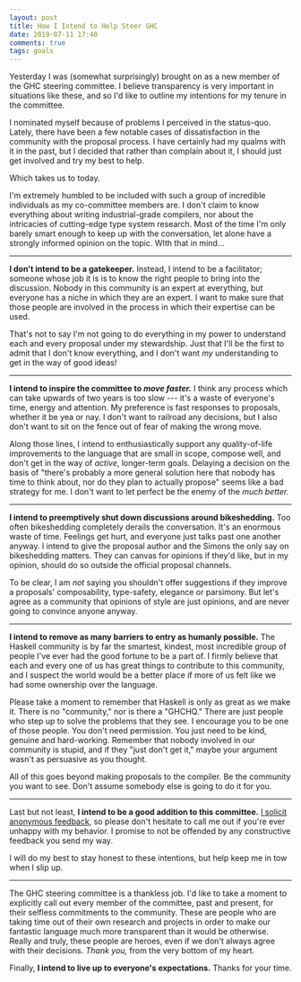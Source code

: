```yaml
---
layout: post
title: How I Intend to Help Steer GHC
date: 2019-07-11 17:40
comments: true
tags: goals
---
```


Yesterday I was (somewhat surprisingly) brought on as a new member of the GHC
steering committee. I believe transparency is very important in situations like
these, and so I'd like to outline my intentions for my tenure in the committee.

I nominated myself because of problems I perceived in the status-quo. Lately,
there have been a few notable cases of dissatisfaction in the community with the
proposal process. I have certainly had my qualms with it in the past, but I
decided that rather than complain about it, I should just get involved and try
my best to help.

Which takes us to today.

I'm extremely humbled to be included with such a group of incredible individuals
as my co-committee members are. I don't claim to know everything about writing
industrial-grade compilers, nor about the intricacies of cutting-edge type
system research. Most of the time I'm only barely smart enough to keep up with
the conversation, let alone have a strongly informed opinion on the topic. WIth
that in mind...

---

**I don't intend to be a gatekeeper.**  Instead, I intend to be a facilitator;
someone whose job it is is to know the right people to bring into the
discussion. Nobody in this community is an expert at everything, but everyone
has a niche in which they are an expert. I want to make sure that those people
are involved in the process in which their expertise can be used.

That's not to say I'm not going to do everything in my power to understand each
and every proposal under my stewardship. Just that I'll be the first to admit
that I don't know everything, and I don't want *my* understanding to get in the
way of good ideas!

---

**I intend to inspire the committee to *move faster.*** I think any process which
can take upwards of two years is too slow --- it's a waste of everyone's time,
energy and attention. My preference is fast responses to proposals, whether it
be yea or nay. I don't want to railroad any decisions, but I also don't want to
sit on the fence out of fear of making the wrong move.

Along those lines, I intend to enthusiastically support any quality-of-life
improvements to the language that are small in scope, compose well, and don't
get in the way of *active*, longer-term goals. Delaying a decision on the basis
of "there's probably a more general solution here that nobody has time to think
about, nor do they plan to actually propose" seems like a bad strategy for me. I
don't want to let perfect be the enemy of the *much better.*

---

**I intend to preemptively shut down discussions around bikeshedding.** Too
often bikeshedding completely derails the conversation. It's an enormous waste
of time. Feelings get hurt, and everyone just talks past one another anyway. I
intend to give the proposal author and the Simons the only say on bikeshedding
matters. They can canvas for opinions if they'd like, but in my opinion, should
do so outside the official proposal channels.

To be clear, I am *not* saying you shouldn't offer suggestions if they improve a
proposals' composability, type-safety, elegance or parsimony. But let's agree as
a community that opinions of style are just opinions, and are never going to
convince anyone anyway.

---

**I intend to remove as many barriers to entry as humanly possible.** The Haskell
community is by far the smartest, kindest, most incredible group of people I've
ever had the good fortune to be a part of. I firmly believe that each and every
one of us has great things to contribute to this community, and I suspect the
world would be a better place if more of us felt like we had some ownership over
the language.

Please take a moment to remember that Haskell is only as great as we make it.
There is no "community," nor is there a "GHCHQ." There are just people who step
up to solve the problems that they see. I encourage you to be one of those
people. You don't need permission. You just need to be kind, genuine and
hard-working. Remember that nobody involved in our community is stupid, and if
they "just don't get it," maybe your argument wasn't as persuasive as you
thought.

All of this goes beyond making proposals to the compiler. Be the community you
want to see. Don't assume somebody else is going to do it for you.

---

Last but not least, **I intend to be a good addition to this committee.** [I
solicit anonymous feedback](https://whatiswrongwith.me/isovector), so please
don't hesitate to call me out if you're ever unhappy with my behavior. I promise
to not be offended by any constructive feedback you send my way.

I will do my best to stay honest to these intentions, but help keep me in tow
when I slip up.

---

The GHC steering committee is a thankless job. I'd like to take a moment to
explicitly call out every member of the committee, past and present, for their
selfless commitments to the community. These are people who are taking time out
of their own research and projects in order to make our fantastic language much
more transparent than it would be otherwise. Really and truly, these people are
heroes, even if we don't always agree with their decisions. *Thank you,* from
the very bottom of my heart.

Finally, **I intend to live up to everyone's expectations.** Thanks for your
time.

